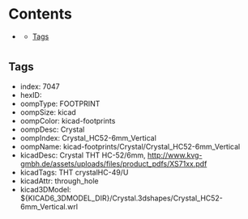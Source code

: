 



Contents
========

* [](#)
	* [Tags](#tags)

# 

## Tags

- index: 7047
- hexID: 
- oompType: FOOTPRINT
- oompSize: kicad
- oompColor: kicad-footprints
- oompDesc: Crystal
- oompIndex: Crystal_HC52-6mm_Vertical
- oompName: kicad-footprints/Crystal/Crystal_HC52-6mm_Vertical
- kicadDesc: Crystal THT HC-52/6mm, http://www.kvg-gmbh.de/assets/uploads/files/product_pdfs/XS71xx.pdf
- kicadTags: THT crystalHC-49/U
- kicadAttr: through_hole
- kicad3DModel: ${KICAD6_3DMODEL_DIR}/Crystal.3dshapes/Crystal_HC52-6mm_Vertical.wrl
